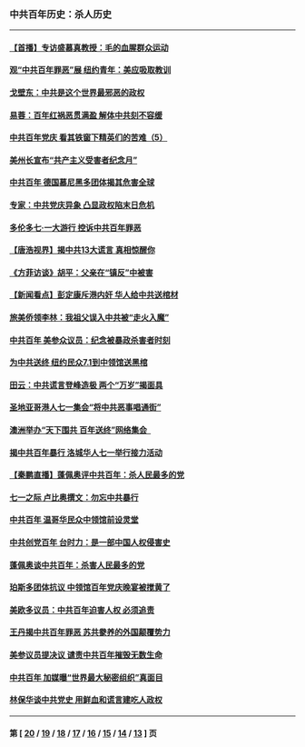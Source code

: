 ### 中共百年历史：杀人历史
---
#### [【首播】专访盛慕真教授：毛的血腥群众运动](../../pages/nf1176106/n13091782.md?07170430) 
#### [观“中共百年罪恶”展 纽约青年：美应吸取教训](../../pages/nf1176106/n13085246.md?07170430) 
#### [戈壁东：中共是这个世界最邪恶的政权](../../pages/nf1176106/n13085641.md?07170430) 
#### [易蓉：百年红祸恶贯满盈 解体中共刻不容缓](../../pages/nf1176106/n13084455.md?07170430) 
#### [中共百年党庆 看其铁窗下精英们的苦难（5）](../../pages/nf1176106/n13076766.md?07170430) 
#### [美州长宣布“共产主义受害者纪念月”](../../pages/nf1176106/n13074024.md?07170430) 
#### [中共百年 德国慕尼黑多团体揭其危害全球](../../pages/nf1176106/n13068873.md?07170430) 
#### [专家：中共党庆异象 凸显政权陷末日危机](../../pages/nf1176106/n13067084.md?07170430) 
#### [多伦多七·一大游行 控诉中共百年罪恶](../../pages/nf1176106/n13062043.md?07170430) 
#### [【唐浩视界】揭中共13大谎言 真相惊醒你](../../pages/nf1176106/n13065208.md?07170430) 
#### [《方菲访谈》胡平：父亲在“镇反”中被害](../../pages/nf1176106/n13064114.md?07170430) 
#### [【新闻看点】彭定康斥港内奸 华人给中共送棺材](../../pages/nf1176106/n13064230.md?07170430) 
#### [旅美侨领李林：我祖父误入中共被“走火入魔”](../../pages/nf1176106/n13062777.md?07170430) 
#### [中共百年 美参众议员：纪念被暴政杀害者时刻](../../pages/nf1176106/n13063735.md?07170430) 
#### [为中共送终 纽约民众7.1到中领馆送黑棺](../../pages/nf1176106/n13062573.md?07170430) 
#### [田云：中共谎言登峰造极 两个“万岁”揭面具](../../pages/nf1176106/n13062013.md?07170430) 
#### [圣地亚哥港人七一集会“将中共恶事唱通街”](../../pages/nf1176106/n13062681.md?07170430) 
#### [澳洲举办“天下围共 百年送终”网络集会  ](../../pages/nf1176106/n13054366.md?07170430) 
#### [揭中共百年暴行 洛城华人七一举行接力活动](../../pages/nf1176106/n13061979.md?07170430) 
#### [【秦鹏直播】蓬佩奥评中共百年：杀人民最多的党](../../pages/nf1176106/n13061736.md?07170430) 
#### [七一之际 卢比奥撰文：勿忘中共暴行](../../pages/nf1176106/n13061044.md?07170430) 
#### [中共百年 温哥华民众中领馆前设灵堂](../../pages/nf1176106/n13061399.md?07170430) 
#### [中共创党百年 台时力：是一部中国人权侵害史](../../pages/nf1176106/n13060687.md?07170430) 
#### [蓬佩奥谈中共百年：杀害人民最多的党](../../pages/nf1176106/n13061271.md?07170430) 
#### [珀斯多团体抗议 中领馆百年党庆晚宴被搅黄了](../../pages/nf1176106/n13061220.md?07170430) 
#### [美欧多议员：中共百年迫害人权 必须追责](../../pages/nf1176106/n13061062.md?07170430) 
#### [王丹揭中共百年罪恶 苏共豢养的外国颠覆势力](../../pages/nf1176106/n13060640.md?07170430) 
#### [美参议员提决议 谴责中共百年摧毁无数生命](../../pages/nf1176106/n13060723.md?07170430) 
#### [中共百年 加媒曝“世界最大秘密组织”真面目](../../pages/nf1176106/n13059116.md?07170430) 
#### [林保华谈中共党史 用鲜血和谎言建吃人政权](../../pages/nf1176106/n13057905.md?07170430) 

---
#### 第 [ [20](./20.md?07170430) / [19](./19.md?07170430) / [18](./18.md?07170430) / [17](./17.md?07170430) / [16](./16.md?07170430) / [15](./15.md?07170430) / [14](./14.md?07170430) / [13](./13.md?07170430) ] 页
